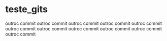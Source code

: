 # teste_gits
outroc commit 
outroc commit 
outroc commit 
outroc commit 
outroc commit 
outroc commit 
outroc commit 
outroc commit 
outroc commit 
outroc commit 
outroc commit 
